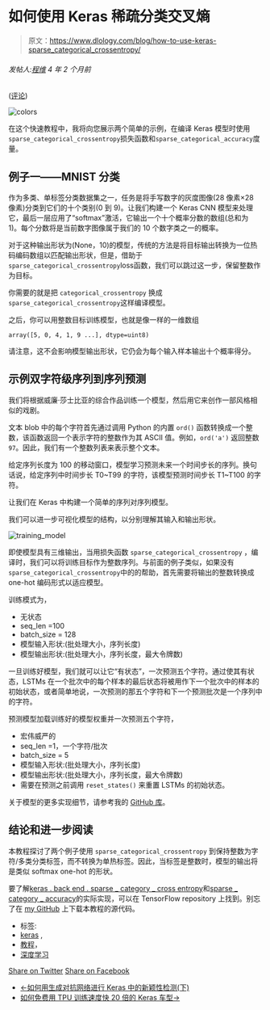 # 如何使用 Keras 稀疏分类交叉熵

> 原文：<https://www.dlology.com/blog/how-to-use-keras-sparse_categorical_crossentropy/>

###### 发帖人:[程维](/blog/author/Chengwei/) 4 年 2 个月前

([评论](/blog/how-to-use-keras-sparse_categorical_crossentropy/#disqus_thread))

![colors](img/ca9e3f7a738f1b91634c32cf27704827.png)

在这个快速教程中，我将向您展示两个简单的示例，在编译 Keras 模型时使用<g class="gr_ gr_62 gr-alert gr_gramm gr_inline_cards gr_run_anim Style multiReplace" id="62" data-gr-id="62">`sparse_categorical_crossentropy`<g class="gr_ gr_62 gr-alert gr_gramm gr_inline_cards gr_disable_anim_appear Style multiReplace" id="62" data-gr-id="62">损失</g>函数和<g class="gr_ gr_63 gr-alert gr_gramm gr_inline_cards gr_run_anim Style multiReplace" id="63" data-gr-id="63">`sparse_categorical_accuracy`<g class="gr_ gr_63 gr-alert gr_gramm gr_inline_cards gr_disable_anim_appear Style multiReplace" id="63" data-gr-id="63">度量</g>。</g></g>

## 例子一——MNIST 分类

作为多类、单标签分类数据集之一，任务是将手写数字的灰度图像(28 像素×28 像素)分类到它们的十个类别(0 到 9)。让我们构建一个 Keras CNN 模型来处理它，最后一层应用了“softmax”激活，它输出一个十个概率分数的数组(总和为 1)。每个分数将是当前数字图像属于我们的 10 个数字类之一的概率。

对于这种输出形状为(None，10)的模型，传统的方法是将目标输出转换为一位热码编码数组以匹配输出形状，但是，借助于<g class="gr_ gr_68 gr-alert gr_gramm gr_inline_cards gr_run_anim Style multiReplace" id="68" data-gr-id="68">`sparse_categorical_crossentropy`<g class="gr_ gr_68 gr-alert gr_gramm gr_inline_cards gr_disable_anim_appear Style multiReplace" id="68" data-gr-id="68">loss</g>函数，我们可以跳过这一步，保留整数作为目标。</g>

你需要的就是<g class="gr_ gr_57 gr-alert gr_gramm gr_inline_cards gr_run_anim Style multiReplace" id="57" data-gr-id="57">把</g> `categorical_crossentropy` <g class="gr_ gr_58 gr-alert gr_gramm gr_inline_cards gr_run_anim Style multiReplace" id="58" data-gr-id="58"><g class="gr_ gr_57 gr-alert gr_gramm gr_inline_cards gr_disable_anim_appear Style multiReplace" id="57" data-gr-id="57">换成</g></g>`sparse_categorical_crossentropy`<g class="gr_ gr_58 gr-alert gr_gramm gr_inline_cards gr_disable_anim_appear Style multiReplace" id="58" data-gr-id="58">这样编译模型。</g>

之后，你可以用整数目标训练模型，也就是像一样的一维数组

```
array([5, 0, 4, 1, 9 ...], dtype=uint8)
```

请注意，这不会影响模型输出形状，它仍会为每个输入样本输出十个概率得分。

## 示例双字符级序列到序列预测

我们将根据威廉·莎士比亚的综合作品训练一个模型，然后用它来创作一部风格相似的戏剧。

文本 blob 中的每个字符首先通过调用 Python 的<g class="gr_ gr_70 gr-alert gr_gramm gr_inline_cards gr_run_anim Style multiReplace" id="70" data-gr-id="70">内置</g> `ord()` <g class="gr_ gr_70 gr-alert gr_gramm gr_inline_cards gr_disable_anim_appear Style multiReplace" id="70" data-gr-id="70">函数</g>转换成一个整数，该函数返回一个表示字符的整数作为其 ASCII 值。例如，`ord('a')` 返回<g class="gr_ gr_72 gr-alert gr_gramm gr_inline_cards gr_run_anim Style multiReplace" id="72" data-gr-id="72">整数</g>`97`<g class="gr_ gr_72 gr-alert gr_gramm gr_inline_cards gr_disable_anim_appear Style multiReplace" id="72" data-gr-id="72">。</g>因此，我们有一个整数列表来表示整个文本。

给定序列长度为 100 的移动窗口，模型学习预测未来一个时间步长的序列。换句话说，给定序列中时间步长 T0~T99 的字符，该模型预测时间步长 T1~T100 的字符。

让我们在 Keras 中构建一个简单的序列对序列模型。

我们可以进一步可视化模型的结构，以分别理解其输入和输出形状。

![training_model](img/53f4f7d5f4bb15e865d79f4c6bbcf83d.png)

即使模型具有三维输出，当用损失<g class="gr_ gr_71 gr-alert gr_gramm gr_inline_cards gr_run_anim Style multiReplace" id="71" data-gr-id="71">函数</g> `sparse_categorical_crossentropy` <g class="gr_ gr_71 gr-alert gr_gramm gr_inline_cards gr_disable_anim_appear Style multiReplace" id="71" data-gr-id="71">，</g>编译时，我们可以将训练目标作为整数序列。与前面的例子类似，如果没有`sparse_categorical_crossentropy`<g class="gr_ gr_73 gr-alert gr_gramm gr_inline_cards gr_disable_anim_appear Style multiReplace" id="73" data-gr-id="73">中的<g class="gr_ gr_73 gr-alert gr_gramm gr_inline_cards gr_run_anim Style multiReplace" id="73" data-gr-id="73">的帮助，首先需要将输出的整数转换成 one-hot 编码形式以适应模型。</g></g>

训练模式为，

*   无状态
*   seq_len =100
*   batch_size = 128
*   模型输入形状:(批处理大小，序列长度)
*   模型输出形状:(批处理大小，序列长度，最大令牌数)

一旦训练好模型，我们就可以让它“有状态”，一次预测五个字符。通过使其有状态，LSTMs 在一个批次中的每个样本的最后状态将被用作下一个批次中的样本的初始状态，或者简单地说，一次预测的那五个字符和下一个预测批次是一个序列中的字符。

预测模型加载训练好的模型权重并一次预测五个字符，

*   宏伟威严的
*   seq_len =1，一个字符/批次
*   batch_size = 5
*   模型输入形状:(批处理大小，序列长度)
*   模型输出形状:(批处理大小，序列长度，最大令牌数)
*   需要在预测之前<g class="gr_ gr_60 gr-alert gr_gramm gr_inline_cards gr_run_anim Style multiReplace" id="60" data-gr-id="60">调用</g> `reset_states()` <g class="gr_ gr_60 gr-alert gr_gramm gr_inline_cards gr_disable_anim_appear Style multiReplace" id="60" data-gr-id="60">来重置 LSTMs 的初始状态。</g>

关于模型的更多实现细节，请参考我的 [GitHub 库](https://github.com/Tony607/keras_sparse_categorical_crossentropy)。

## 结论和进一步阅读

本教程探讨了两个例子<g class="gr_ gr_66 gr-alert gr_gramm gr_inline_cards gr_run_anim Style multiReplace" id="66" data-gr-id="66">使用</g> `sparse_categorical_crossentropy` <g class="gr_ gr_66 gr-alert gr_gramm gr_inline_cards gr_disable_anim_appear Style multiReplace" id="66" data-gr-id="66">到</g>保持整数为字符/多类分类标签，而不转换为单热标签。因此，当标签是整数时，模型的输出将是类似 softmax one-hot 的形状。

要了解[keras . back end . sparse _ category _ cross entropy](https://github.com/tensorflow/tensorflow/blob/r1.11/tensorflow/python/keras/backend.py#L3582)和[sparse _ category _ accuracy](https://github.com/tensorflow/tensorflow/blob/r1.11/tensorflow/python/keras/metrics.py#L587)的实际实现，可以在 TensorFlow repository 上找到。别忘了在 [my GitHub](https://github.com/Tony607/keras_sparse_categorical_crossentropy) 上下载本教程的源代码。

*   标签:
*   [keras](/blog/tag/keras/) ,
*   [教程](/blog/tag/tutorial/)，
*   [深度学习](/blog/tag/deep-learning/)

[Share on Twitter](https://twitter.com/intent/tweet?url=https%3A//www.dlology.com/blog/how-to-use-keras-sparse_categorical_crossentropy/&text=How%20to%20use%20Keras%20sparse_categorical_crossentropy) [Share on Facebook](https://www.facebook.com/sharer/sharer.php?u=https://www.dlology.com/blog/how-to-use-keras-sparse_categorical_crossentropy/)

*   [←如何用生成对抗网络进行 Keras 中的新颖性检测(下)](/blog/how-to-do-novelty-detection-in-keras-with-generative-adversarial-network-part-2/)
*   [如何免费用 TPU 训练速度快 20 倍的 Keras 车型→](/blog/how-to-train-keras-model-x20-times-faster-with-tpu-for-free/)